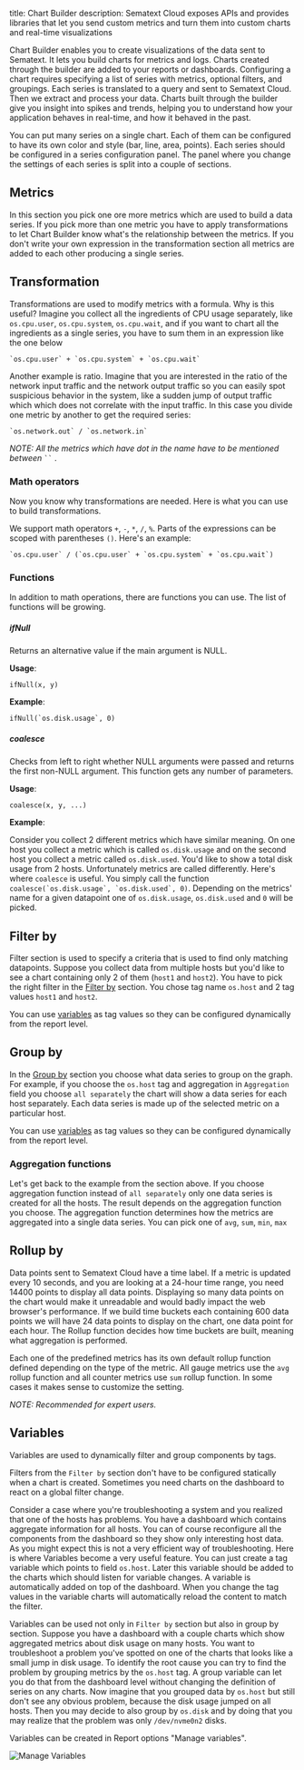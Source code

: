 title: Chart Builder
description: Sematext Cloud exposes APIs and provides libraries that let you send custom metrics and turn them into custom charts and real-time visualizations

Chart Builder enables you to create visualizations of the data sent to Sematext. It lets
you build charts for metrics and logs. Charts created through the builder
are added to your reports or dashboards. Configuring a chart requires specifying a list of
series with metrics, optional filters, and groupings. Each series is translated to a query and sent to
Sematext Cloud. Then we extract and process your data. Charts built through the
builder give you insight into spikes and trends, helping you to understand how your
application behaves in real-time, and how it behaved in the past.

You can put many series on a single chart. Each of them can be configured to have its own color and
style (bar, line, area, points). Each series should be configured in a series
configuration panel. The panel where you change the settings of each series is split into a
couple of sections.

## Metrics

In this section you pick one ore more metrics which are used to build a data series. If you pick more
than one metric you have to apply transformations to let Chart Builder know what's
the relationship between the metrics. If you don't write your own
expression in the transformation section all metrics are added to each other producing
a single series.

## Transformation

Transformations are used to modify metrics with a formula. Why is this useful? Imagine you collect
all the ingredients of CPU usage separately, like `os.cpu.user`, `os.cpu.system`, `os.cpu.wait`,
and if you want to chart all the ingredients as a single series, you have to
sum them in an expression like the one below

```
`os.cpu.user` + `os.cpu.system` + `os.cpu.wait`
```

Another example is ratio. Imagine that you are interested in the ratio of the network input
traffic and the network output traffic so you can easily spot suspicious behavior in the system,
like a sudden jump of output traffic which which does not correlate with the input traffic. In this
case you divide one metric by another to get the required series:

```
`os.network.out` / `os.network.in`
```

_NOTE: All the metrics which have dot in the name have to be mentioned between_ ``` `` ``` .

### Math operators

Now you know why transformations are needed. Here is what you can use to build transformations.

We support math operators `+`, `-`, `*`, `/`, `%`. Parts of the expressions can be scoped
with parentheses `()`. Here's an example:

```
`os.cpu.user` / (`os.cpu.user` + `os.cpu.system` + `os.cpu.wait`) 
```

### Functions

In addition to math operations, there are functions you can use. The list of functions will be growing.

##### ifNull

  Returns an alternative value if the main argument is NULL.

  __Usage__:

  ```ifNull(x, y)```

  __Example__:

  ```ifNull(`os.disk.usage`, 0)```


##### coalesce

  Checks from left to right whether NULL arguments were passed and returns the first
  non-NULL argument. This function gets any number of parameters.


  __Usage__:

  ```coalesce(x, y, ...)```

  __Example__:
  
  Consider you collect 2 different metrics which have similar meaning. On one host you collect a
  metric which is called `os.disk.usage` and on the second host you collect a metric called
  `os.disk.used`. You'd like to show a total disk usage from 2 hosts. Unfortunately metrics
  are called differently. Here's where `coalesce` is useful. You simply call the function 
  ```coalesce(`os.disk.usage`, `os.disk.used`, 0)```. Depending on the metrics' name for a given
  datapoint one of `os.disk.usage`, `os.disk.used` and `0` will be picked.


## Filter by

Filter section is used to specify a criteria that is used to find only matching datapoints.
Suppose you collect data from multiple hosts but you'd like to see a chart containing only
2 of them (`host1` and `host2`). You have to pick the right filter
in the [Filter by](#filterby) section. You chose tag name `os.host` and 2 tag values `host1` and `host2`.

You can use [variables](#variables) as tag values so they can be configured dynamically
from the report level.

## Group by

In the [Group by](#gruopby) section you choose what data series to group on the graph. For example, if you
choose the `os.host` tag and aggregation in `Aggregation` field you choose `all separately`
the chart will show a data series for each host separately. Each data series is made up of
the selected metric on a particular host.

You can use [variables](#variables) as tag values so they can be configured dynamically
from the report level.

### Aggregation functions

Let's get back to the example from the section above. If you choose aggregation function instead of `all separately`
only one data series is created for all the hosts. The result depends on the aggregation
function you choose. The aggregation function determines how the metrics are
aggregated into a single data series. You can pick one of `avg`, `sum`, `min`, `max`


## Rollup by

Data points sent to Sematext Cloud have a time label. If a metric is updated every 10 seconds, and you are
looking at a 24-hour time range, you need 14400 points to display all data points.
Displaying so many data points on the chart would make it unreadable and would badly impact
the web browser's performance. If we build time buckets each containing 600 data points
we will have 24 data points to display on the chart, one data point for each hour. The Rollup function
decides how time buckets are built, meaning what aggregation is performed.

Each one of the predefined metrics has its own default rollup function defined depending on the type of
the metric. All gauge metrics use the `avg` rollup function and all counter metrics
use `sum` rollup function. In some cases it makes sense to customize the setting.

_NOTE: Recommended for expert users._


## Variables

Variables are used to dynamically filter and group components by tags.

Filters from the `Filter by` section don't have to be configured statically when a chart
is created. Sometimes you need charts on the dashboard to react on a global filter
change.

Consider a case where you're troubleshooting a system and you realized that one of the
hosts has problems. You have a dashboard which contains aggregate information for all hosts. You can
of course reconfigure all the components from the dashboard so they show only interesting host data.
As you might expect this is not a very efficient way of troubleshooting. Here is where Variables
become a very useful feature. You can just create a tag variable which points to field `os.host`.
Later this variable should be added to the charts which should listen for variable changes.
A variable is automatically added on top of the dashboard. When you change the tag values in the
variable charts will automatically reload the content to match the filter.

Variables can be used not only in `Filter by` section but also in group by section. Suppose you
have a dashboard with a couple charts which show aggregated metrics about disk usage on many hosts.
You want to troubleshoot a problem you've spotted on one of the charts that looks like a small jump in disk usage.
To identify the root cause you can try to find the problem by grouping metrics by the `os.host`
tag. A group variable can let you do that from the dashboard level without changing the
definition of series on any charts. Now imagine that you grouped data by `os.host` but still don't
see any obvious problem, because the disk usage jumped on all hosts. Then you may decide
to also group by `os.disk` and by doing that you may realize that the problem was only
`/dev/nvme0n2` disks.

Variables can be created in Report options "Manage variables".

![Manage Variables](../images/dashboards/variables.png)

